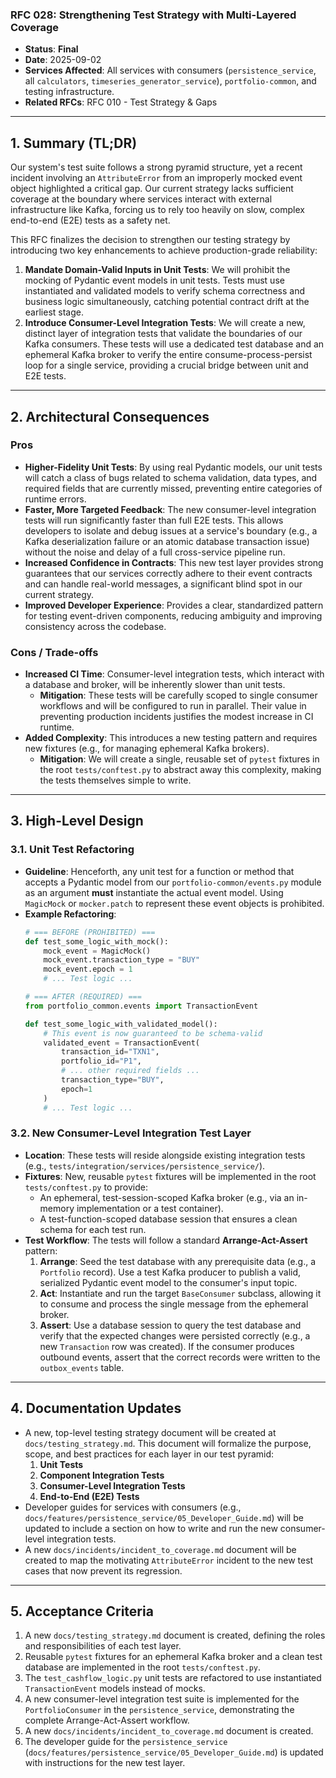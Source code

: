 ### **RFC 028: Strengthening Test Strategy with Multi-Layered Coverage**

  * **Status**: **Final**
  * **Date**: 2025-09-02
  * **Services Affected**: All services with consumers (`persistence_service`, all `calculators`, `timeseries_generator_service`), `portfolio-common`, and testing infrastructure.
  * **Related RFCs**: RFC 010 - Test Strategy & Gaps

-----

## 1\. Summary (TL;DR)

Our system's test suite follows a strong pyramid structure, yet a recent incident involving an `AttributeError` from an improperly mocked event object highlighted a critical gap. Our current strategy lacks sufficient coverage at the boundary where services interact with external infrastructure like Kafka, forcing us to rely too heavily on slow, complex end-to-end (E2E) tests as a safety net.

This RFC finalizes the decision to strengthen our testing strategy by introducing two key enhancements to achieve production-grade reliability:

1.  **Mandate Domain-Valid Inputs in Unit Tests**: We will prohibit the mocking of Pydantic event models in unit tests. Tests must use instantiated and validated models to verify schema correctness and business logic simultaneously, catching potential contract drift at the earliest stage.
2.  **Introduce Consumer-Level Integration Tests**: We will create a new, distinct layer of integration tests that validate the boundaries of our Kafka consumers. These tests will use a dedicated test database and an ephemeral Kafka broker to verify the entire consume-process-persist loop for a single service, providing a crucial bridge between unit and E2E tests.

-----

## 2\. Architectural Consequences

### Pros

  * **Higher-Fidelity Unit Tests**: By using real Pydantic models, our unit tests will catch a class of bugs related to schema validation, data types, and required fields that are currently missed, preventing entire categories of runtime errors.
  * **Faster, More Targeted Feedback**: The new consumer-level integration tests will run significantly faster than full E2E tests. This allows developers to isolate and debug issues at a service's boundary (e.g., a Kafka deserialization failure or an atomic database transaction issue) without the noise and delay of a full cross-service pipeline run.
  * **Increased Confidence in Contracts**: This new test layer provides strong guarantees that our services correctly adhere to their event contracts and can handle real-world messages, a significant blind spot in our current strategy.
  * **Improved Developer Experience**: Provides a clear, standardized pattern for testing event-driven components, reducing ambiguity and improving consistency across the codebase.

### Cons / Trade-offs

  * **Increased CI Time**: Consumer-level integration tests, which interact with a database and broker, will be inherently slower than unit tests.
      * **Mitigation**: These tests will be carefully scoped to single consumer workflows and will be configured to run in parallel. Their value in preventing production incidents justifies the modest increase in CI runtime.
  * **Added Complexity**: This introduces a new testing pattern and requires new fixtures (e.g., for managing ephemeral Kafka brokers).
      * **Mitigation**: We will create a single, reusable set of `pytest` fixtures in the root `tests/conftest.py` to abstract away this complexity, making the tests themselves simple to write.

-----

## 3\. High-Level Design

### 3.1. Unit Test Refactoring

  * **Guideline**: Henceforth, any unit test for a function or method that accepts a Pydantic model from our `portfolio-common/events.py` module as an argument **must** instantiate the actual event model. Using `MagicMock` or `mocker.patch` to represent these event objects is prohibited.
  * **Example Refactoring**:
    ```python
    # === BEFORE (PROHIBITED) ===
    def test_some_logic_with_mock():
        mock_event = MagicMock()
        mock_event.transaction_type = "BUY"
        mock_event.epoch = 1
        # ... Test logic ...

    # === AFTER (REQUIRED) ===
    from portfolio_common.events import TransactionEvent

    def test_some_logic_with_validated_model():
        # This event is now guaranteed to be schema-valid
        validated_event = TransactionEvent(
            transaction_id="TXN1",
            portfolio_id="P1",
            # ... other required fields ...
            transaction_type="BUY",
            epoch=1
        )
        # ... Test logic ...
    ```

### 3.2. New Consumer-Level Integration Test Layer

  * **Location**: These tests will reside alongside existing integration tests (e.g., `tests/integration/services/persistence_service/`).
  * **Fixtures**: New, reusable `pytest` fixtures will be implemented in the root `tests/conftest.py` to provide:
      * An ephemeral, test-session-scoped Kafka broker (e.g., via an in-memory implementation or a test container).
      * A test-function-scoped database session that ensures a clean schema for each test run.
  * **Test Workflow**: The tests will follow a standard **Arrange-Act-Assert** pattern:
    1.  **Arrange**: Seed the test database with any prerequisite data (e.g., a `Portfolio` record). Use a test Kafka producer to publish a valid, serialized Pydantic event model to the consumer's input topic.
    2.  **Act**: Instantiate and run the target `BaseConsumer` subclass, allowing it to consume and process the single message from the ephemeral broker.
    3.  **Assert**: Use a database session to query the test database and verify that the expected changes were persisted correctly (e.g., a new `Transaction` row was created). If the consumer produces outbound events, assert that the correct records were written to the `outbox_events` table.

-----

## 4\. Documentation Updates

  * A new, top-level testing strategy document will be created at `docs/testing_strategy.md`. This document will formalize the purpose, scope, and best practices for each layer in our test pyramid:
    1.  **Unit Tests**
    2.  **Component Integration Tests**
    3.  **Consumer-Level Integration Tests**
    4.  **End-to-End (E2E) Tests**
  * Developer guides for services with consumers (e.g., `docs/features/persistence_service/05_Developer_Guide.md`) will be updated to include a section on how to write and run the new consumer-level integration tests.
  * A new `docs/incidents/incident_to_coverage.md` document will be created to map the motivating `AttributeError` incident to the new test cases that now prevent its regression.

-----

## 5\. Acceptance Criteria

1.  A new `docs/testing_strategy.md` document is created, defining the roles and responsibilities of each test layer.
2.  Reusable `pytest` fixtures for an ephemeral Kafka broker and a clean test database are implemented in the root `tests/conftest.py`.
3.  The `test_cashflow_logic.py` unit tests are refactored to use instantiated `TransactionEvent` models instead of mocks.
4.  A new consumer-level integration test suite is implemented for the `PortfolioConsumer` in the `persistence_service`, demonstrating the complete Arrange-Act-Assert workflow.
5.  A new `docs/incidents/incident_to_coverage.md` document is created.
6.  The developer guide for the `persistence_service` (`docs/features/persistence_service/05_Developer_Guide.md`) is updated with instructions for the new test layer.